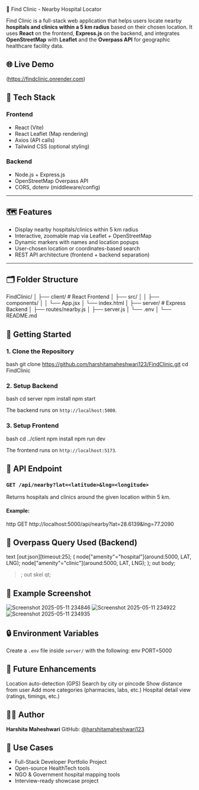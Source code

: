 🏥 Find Clinic - Nearby Hospital Locator

Find Clinic is a full-stack web application that helps users locate nearby **hospitals and clinics within a 5 km radius** based on their chosen location. It uses **React** on the frontend, **Express.js** on the backend, and integrates **OpenStreetMap** with **Leaflet** and the **Overpass API** for geographic healthcare facility data.
## 🌐 Live Demo

(https://findclinic.onrender.com)

## 🔧 Tech Stack

### Frontend
- React (Vite)
- React Leaflet (Map rendering)
- Axios (API calls)
- Tailwind CSS (optional styling)

### Backend
- Node.js + Express.js
- OpenStreetMap Overpass API
- CORS, dotenv (middleware/config)

---

## 🗺️ Features

- Display nearby hospitals/clinics within 5 km radius
- Interactive, zoomable map via Leaflet + OpenStreetMap
- Dynamic markers with names and location popups
- User-chosen location or coordinates-based search
- REST API architecture (frontend + backend separation)

---

## 🗂️ Folder Structure


FindClinic/
│
├── client/                 # React Frontend
│   ├── src/
│   │   ├── components/
│   │   └── App.jsx
│   └── index.html
│
├── server/                 # Express Backend
│   ├── routes/nearby.js
│   ├── server.js
│   └── .env
│
└── README.md

## 🚀 Getting Started

### 1. Clone the Repository

bash
git clone https://github.com/harshitamaheshwari123/FindClinic.git
cd FindClinic

### 2. Setup Backend
bash
cd server
npm install
npm start

The backend runs on `http://localhost:5000`.

### 3. Setup Frontend
bash
cd ../client
npm install
npm run dev

The frontend runs on `http://localhost:5173`.

## 🔗 API Endpoint

### `GET /api/nearby?lat=<latitude>&lng=<longitude>`

Returns hospitals and clinics around the given location within 5 km.

#### Example:

http
GET http://localhost:5000/api/nearby?lat=28.6139&lng=77.2090


## 🧠 Overpass Query Used (Backend)

text
[out:json][timeout:25];
(
  node["amenity"="hospital"](around:5000, LAT, LNG);
  node["amenity"="clinic"](around:5000, LAT, LNG);
);
out body;
>;
out skel qt;

## 🧪 Example Screenshot
![Screenshot 2025-05-11 234846](https://github.com/user-attachments/assets/1bb34a99-b036-41ed-a69f-023597161a47)
![Screenshot 2025-05-11 234922](https://github.com/user-attachments/assets/586a9059-7206-481b-83dd-450d0da34032)
![Screenshot 2025-05-11 234935](https://github.com/user-attachments/assets/4800fafc-72cc-46bb-a931-884d90dbfbc5)

## 🔒 Environment Variables

Create a `.env` file inside `server/` with the following:
env
PORT=5000

## 🏁 Future Enhancements
Location auto-detection (GPS)
Search by city or pincode
Show distance from user
Add more categories (pharmacies, labs, etc.)
Hospital detail view (ratings, timings, etc.)

## 🙋‍♀️ Author

**Harshita Maheshwari**
GitHub: [@harshitamaheshwari123](https://github.com/harshitamaheshwari123)

## 💼 Use Cases

* Full-Stack Developer Portfolio Project
* Open-source HealthTech tools
* NGO & Government hospital mapping tools
* Interview-ready showcase project
